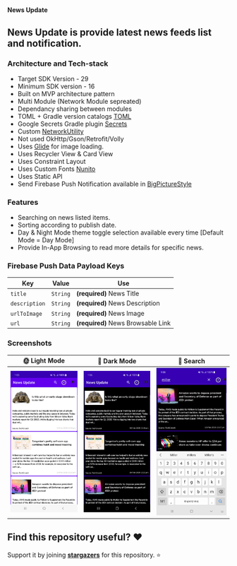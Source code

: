 # <h4>News Update</h4>

## News Update is provide latest news feeds list and notification.

### Architecture and Tech-stack
* Target SDK Version - 29
* Minimum SDK version - 16
* Built on MVP architecture pattern
* Multi Module (Network Module sepreated)
* Dependancy sharing between modules
* TOML + Gradle version catalogs [TOML](https://funkymuse.dev/posts/toml-gradle)
* Google Secrets Gradle plugin [Secrets](https://developers.google.com/maps/documentation/android-sdk/secrets-gradle-plugin)
* Custom [NetworkUtility](https://github.com/rahulsinghfaujdar/NewsDetail/blob/main/network/src/main/java/com/network/NetworkAdapter.java)
* Not used OkHttp/Gson/Retrofit/Volly
* Uses [Glide](https://github.com/bumptech/glide) for image loading.
* Uses Recycler View & Card View
* Uses Constraint Layout
* Uses Custom Fonts [Nunito](https://github.com/rahulsinghfaujdar/NewsDetail/tree/main/app/src/main/res/font)
* Uses Static API
* Send Firebase Push Notification available in [BigPictureStyle](https://github.com/rahulsinghfaujdar/NewsDetail/blob/main/app/src/main/java/com/newsdetail/utility/Firebase/NotificationTemplateUtility.java)

### Features
* Searching on news listed items.
* Sorting according to publish date.
* Day & Night Mode theme toggle selection available every time [Default Mode = Day Mode]
* Provide In-App Browsing to read more details for specific news.

### Firebase Push Data Payload Keys
| Key | Value | Use | 
| --- | --- | --- |
| `title` | `String` | **(required)**  News Title
| `description` | `String` | **(required)**  News Description 
| `urlToImage` | `String` | **(required)**  News Image
| `url` | `String` | **(required)**  News Browsable Link

### Screenshots
🌞 Light Mode | 🌚 Dark Mode | 🔎 Search
--- | --- | --- |
<img src="https://github.com/rahulsinghfaujdar/NewsDetail/blob/main/screenshots/Screenshot_20221006_130541.png" width="100%"></img> | <img src="https://github.com/rahulsinghfaujdar/NewsDetail/blob/main/screenshots/Screenshot_20221006_130620.png" width="100%"></img> | <img src="https://github.com/rahulsinghfaujdar/NewsDetail/blob/main/screenshots/Screenshot_20221006_130653.png" width="100%"></img>

## Find this repository useful? :heart:
Support it by joining __[stargazers](https://github.com/rahulsinghfaujdar/NewsDetail/stargazers)__ for this repository. ⭐

